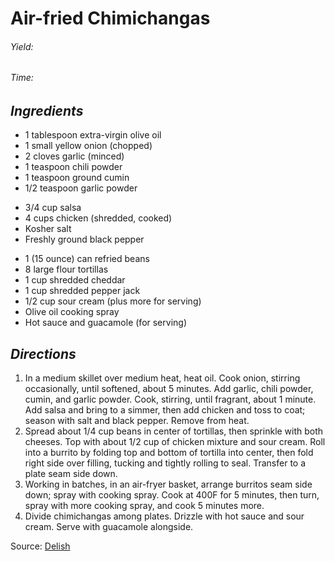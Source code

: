 # Air-fried Chimichangas

######  Yield: 
######  Time:  

##  *Ingredients*
- 1 tablespoon extra-virgin olive oil
- 1 small yellow onion (chopped)
- 2 cloves garlic (minced)
- 1 teaspoon chili powder
- 1 teaspoon ground cumin
- 1/2 teaspoon garlic powder
<!--  -->
- 3/4 cup salsa
- 4 cups chicken (shredded, cooked)
- Kosher salt
- Freshly ground black pepper
<!--  -->
- 1 (15 ounce) can refried beans
- 8 large flour tortillas
- 1 cup shredded cheddar
- 1 cup shredded pepper jack
- 1/2 cup sour cream (plus more for serving)
- Olive oil cooking spray
- Hot sauce and guacamole (for serving)

##  *Directions*
1. In a medium skillet over medium heat, heat oil. Cook onion, stirring occasionally, until softened, about 5 minutes. Add garlic, chili powder, cumin, and garlic powder. Cook, stirring, until fragrant, about 1 minute. Add salsa and bring to a simmer, then add chicken and toss to coat; season with salt and black pepper. Remove from heat.
2. Spread about 1/4 cup beans in center of tortillas, then sprinkle with both cheeses. Top with about 1/2 cup of chicken mixture and sour cream. Roll into a burrito by folding top and bottom of tortilla into center, then fold right side over filling, tucking and tightly rolling to seal. Transfer to a plate seam side down.
3. Working in batches, in an air-fryer basket, arrange burritos seam side down; spray with cooking spray. Cook at 400F for 5 minutes, then turn, spray with more cooking spray, and cook 5 minutes more.
4. Divide chimichangas among plates. Drizzle with hot sauce and sour cream. Serve with guacamole alongside.

Source: [Delish](https://www.delish.com/cooking/recipe-ideas/a36267482/air-fryer-chimichanga-recipe/)